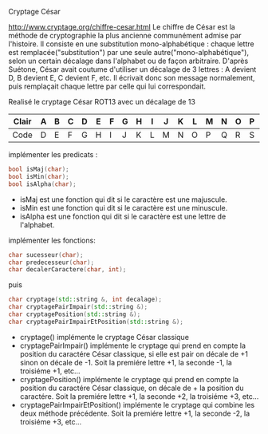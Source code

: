 Cryptage César

http://www.cryptage.org/chiffre-cesar.html
Le chiffre de César est la méthode de cryptographie la plus ancienne communément admise par l'histoire. Il consiste en une substitution mono-alphabétique : chaque lettre est remplacée("substitution") par une seule autre("mono-alphabétique"), selon un certain décalage dans l'alphabet ou de façon arbitraire. D'après Suétone, César avait coutume d'utiliser un décalage de 3 lettres : A devient D, B devient E, C devient F, etc. Il écrivait donc son message normalement, puis remplaçait chaque lettre par celle qui lui correspondait.

Realisé le cryptage César ROT13 avec un décalage de 13

|Clair | A | B | C | D | E | F | G | H | I | J | K | L | M | N | O | P | Q | R | S | T | U | V | W | X | Y | Z |
|------|---|---|---|---|---|---|---|---|---|---|---|---|---|---|---|---|---|---|---|---|---|---|---|---|---|---|
|Code  | D | E | F | G | H | I | J | K | L | M | N | O | P | Q | R | S | T | U | V | W | X | Y | Z | A | B | C |

implémenter les predicats : 
```cpp
bool isMaj(char);
bool isMin(char);
bool isAlpha(char);
```
 - isMaj est une fonction qui dit si le caractère est une majuscule.
 - isMin est une fonction qui dit si le caractère est une minuscule.
 - isAlpha est une fonction qui dit si le caractère est une lettre de l'alphabet.

implémenter les fonctions:
```cpp
char sucesseur(char);
char predecesseur(char);
char decalerCaractere(char, int);
```

puis
```cpp
char cryptage(std::string &, int decalage);
char cryptagePairImpair(std::string &);
char cryptagePosition(std::string &);
char cryptagePairImpairEtPosition(std::string &);
```
 - cryptage() implémente le cryptage César classique
 - cryptagePairImpair() implémente le cryptage qui prend en compte la position du caractére César classique, si elle est pair on décale de +1 sinon on décale de -1. Soit la premiére lettre +1, la seconde -1, la troisiéme +1, etc...
 - cryptagePosition() implémente le cryptage qui prend en compte la position du caractére César classique, on décale de + la position du caractére. Soit la premiére lettre +1, la seconde +2, la troisiéme +3, etc...
 - cryptagePairImpairEtPosition() implémente le cryptage qui combine les deux méthode précédente. Soit la premiére lettre +1, la seconde -2, la troisiéme +3, etc...
